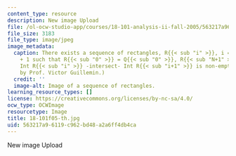 ```yaml
---
content_type: resource
description: New image Upload
file: /ol-ocw-studio-app/courses/18-101-analysis-ii-fall-2005/563217a96119c962bd48a2a6ff4db4ca_18-101f05-th.jpg
file_size: 3183
file_type: image/jpeg
image_metadata:
  caption: There exists a sequence of rectangles, R{{< sub "i" >}}, i = 0, ..., N
    + 1 such that R{{< sub "0" >}} = Q{{< sub "0" >}}, R{{< sub "N+1" >}} = Q and
    Int R{{< sub "i" >}} -intersect- Int R{{< sub "i+1" >}} is non-empty. (Figure
    by Prof. Victor Guillemin.)
  credit: ''
  image-alt: Image of a sequence of rectangles.
learning_resource_types: []
license: https://creativecommons.org/licenses/by-nc-sa/4.0/
ocw_type: OCWImage
resourcetype: Image
title: 18-101f05-th.jpg
uid: 563217a9-6119-c962-bd48-a2a6ff4db4ca
---
```

New image Upload